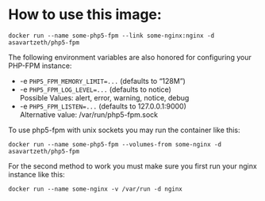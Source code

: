 # How to use this image:

    docker run --name some-php5-fpm --link some-nginx:nginx -d asavartzeth/php5-fpm

The following environment variables are also honored for configuring your PHP-FPM instance:

- -e `PHP5_FPM_MEMORY_LIMIT=...` (defaults to “128M”)
- -e `PHP5_FPM_LOG_LEVEL=...` (defaults to notice)  
Possible Values: alert, error, warning, notice, debug
- -e `PHP5_FPM_LISTEN=...` (defaults to 127.0.0.1:9000)  
Alternative value: /var/run/php5-fpm.sock

To use php5-fpm with unix sockets you may run the container like this:

    docker run --name some-php5-fpm --volumes-from some-nginx -d asavartzeth/php5-fpm

For the second method to work you must make sure you first run your nginx instance like this:

    docker run --name some-nginx -v /var/run -d nginx
